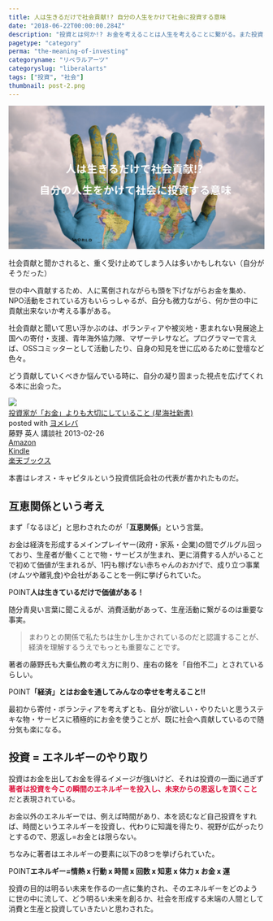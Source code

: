 ```yaml
---
title: 人は生きるだけで社会貢献!? 自分の人生をかけて社会に投資する意味
date: "2018-06-22T00:00:00.284Z"
description: "投資とは何か!? お金を考えることは人生を考えることに繋がる。また投資と聞けば株式投資やFXなど金銭的なイメージばかりが膨らむだが、本当は時間というエネルギーを使って明るい未来を創ることである。"
pagetype: "category"
perma: "the-meaning-of-investing"
categoryname: "リベラルアーツ"
categoryslug: "liberalarts"
tags: ["投資", "社会"]
thumbnail: post-2.png
---
```


![](./post-2.png)

社会貢献と聞かされると、重く受け止めてしまう人は多いかもしれない（自分がそうだった）

世の中へ貢献するため、人に罵倒されながらも頭を下げながらお金を集め、NPO活動をされている方もいらっしゃるが、自分も微力ながら、何か世の中に貢献出来ないか考える事がある。

社会貢献と聞いて思い浮かぶのは、ボランティアや被災地・恵まれない発展途上国への寄付・支援、青年海外協力隊、マザーテレサなど。プログラマーで言えば、OSSコミッターとして活動したり、自身の知見を世に広めるために登壇など色々。

どう貢献していくべきか悩んでいる時に、自分の凝り固まった視点を広げてくれる本に出会った。

<div class="cstmreba"><div class="booklink-box"><div class="booklink-image"><a href="http://www.amazon.co.jp/exec/obidos/asin/4061385208/kanon123-22/" target="_blank"  rel="noopener noreferrer"><img src="https://images-fe.ssl-images-amazon.com/images/I/31G3Ato7ejL._SL160_.jpg" style="border: none;" /></a></div><div class="booklink-info"><div class="booklink-name"><a href="http://www.amazon.co.jp/exec/obidos/asin/4061385208/kanon123-22/" target="_blank"  rel="noopener noreferrer">投資家が「お金」よりも大切にしていること (星海社新書)</a><div class="booklink-powered-date">posted with <a href="https://yomereba.com" rel="nofollow noopener noreferrer" target="_blank">ヨメレバ</a></div></div><div class="booklink-detail">藤野 英人 講談社 2013-02-26    </div><div class="booklink-link2"><div class="shoplinkamazon"><a href="http://www.amazon.co.jp/exec/obidos/asin/4061385208/kanon123-22/" target="_blank"  rel="noopener noreferrer">Amazon</a></div><div class="shoplinkkindle"><a href="http://www.amazon.co.jp/gp/search?keywords=%93%8A%8E%91%89%C6%82%AA%81u%82%A8%8B%E0%81v%82%E6%82%E8%82%E0%91%E5%90%D8%82%C9%82%B5%82%C4%82%A2%82%E9%82%B1%82%C6%20%28%90%AF%8AC%8E%D0%90V%8F%91%29&__mk_ja_JP=%83J%83%5E%83J%83i&url=node%3D2275256051&tag=kanon123-22" target="_blank"  rel="noopener noreferrer">Kindle</a></div><div class="shoplinkrakuten"><a href="https://hb.afl.rakuten.co.jp/hgc/146fe51c.1fd043a3.146fe51d.605dc196/yomereba_201806221808047147?pc=http%3A%2F%2Fbooks.rakuten.co.jp%2Frb%2F11905536%2F%3Fscid%3Daf_ich_link_urltxt%26m%3Dhttp%3A%2F%2Fm.rakuten.co.jp%2Fev%2Fbook%2F" target="_blank"  rel="noopener noreferrer">楽天ブックス</a></div>                        	  	  	  	  	</div></div><div class="booklink-footer"></div></div></div>

本書はレオス・キャピタルという投資信託会社の代表が書かれたものだ。

## 互恵関係という考え

まず「なるほど」と思わされたのが「**互恵関係**」という言葉。

お金は経済を形成するメインプレイヤー(政府・家系・企業)の間でグルグル回っており、生産者が働くことで物・サービスが生まれ、更に消費する人がいることで初めて価値が生まれるが、1円も稼げない赤ちゃんのおかげで、成り立つ事業(オムツや離乳食)や会社があることを一例に挙げられていた。

<span class="mark">POINT</span>**人は生きているだけで価値がある！**

随分青臭い言葉に聞こえるが、消費活動があって、生産活動に繋がるのは重要な事実。

> まわりとの関係で私たちは生かし生かされているのだと認識することが、経済を理解するうえでもっとも重要なことです。

著者の藤野氏も大乗仏教の考え方に則り、座右の銘を「自他不二」とされているらしい。

<span class="mark">POINT</span>**「経済」とはお金を通してみんなの幸せを考えること!!**

最初から寄付・ボランティアを考えずとも、自分が欲しい・やりたいと思うステキな物・サービスに積極的にお金を使うことが、既に社会へ貢献しているので随分気も楽になる。

## 投資 = エネルギーのやり取り

投資はお金を出してお金を得るイメージが強いけど、それは投資の一面に過ぎず <span style="color: crimson; font-weight: bold;">著者は投資を今この瞬間のエネルギーを投入し、未来からの恩返しを頂くこと</span> だと表現されている。

お金以外のエネルギーでは、例えば時間があり、本を読むなど自己投資をすれば、時間というエネルギーを投資し、代わりに知識を得たり、視野が広がったりとするので、恩返し=お金とは限らない。

ちなみに著者はエネルギーの要素に以下の8つを挙げられていた。

<span class="mark">POINT</span>**エネルギー=情熱 x 行動 x 時間 x 回数 x 知恵 x 体力 x お金 x 運**

投資の目的は明るい未来を作るの一点に集約され、そのエネルギーをどのように世の中に流して、どう明るい未来を創るか、社会を形成する末端の人間として消費と生産と投資していきたいと思わされた。